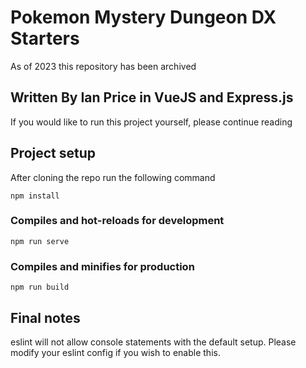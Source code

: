# Pokemon Mystery Dungeon DX Starters

As of 2023 this repository has been archived

## Written By Ian Price in VueJS and Express.js
If you would like to run this project yourself, please continue reading

## Project setup
After cloning the repo run the following command
```
npm install
```

### Compiles and hot-reloads for development
```
npm run serve
```

### Compiles and minifies for production
```
npm run build
```

## Final notes
eslint will not allow console statements with the default setup. Please modify your eslint config if you wish to enable this.
